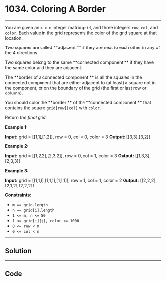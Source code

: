 # 1034. Coloring A Border

---

You are given an `m x n` integer matrix `grid`, and three integers `row`, `col`, and `color`. Each value in the grid represents the color of the grid square at that location.

Two squares are called **adjacent ** if they are next to each other in any of the 4 directions.

Two squares belong to the same **connected component ** if they have the same color and they are adjacent.

The **border of a connected component ** is all the squares in the connected component that are either adjacent to (at least) a square not in the component, or on the boundary of the grid (the first or last row or column).

You should color the **border ** of the **connected component ** that contains the square `grid[row][col]` with `color`.

Return _the final grid_.

 

**Example 1:**


**Input:** grid = [[1,1],[1,2]], row = 0, col = 0, color = 3
**Output:** [[3,3],[3,2]]


**Example 2:**


**Input:** grid = [[1,2,2],[2,3,2]], row = 0, col = 1, color = 3
**Output:** [[1,3,3],[2,3,3]]


**Example 3:**


**Input:** grid = [[1,1,1],[1,1,1],[1,1,1]], row = 1, col = 1, color = 2
**Output:** [[2,2,2],[2,1,2],[2,2,2]]


 

**Constraints:**

  * `m == grid.length`
  * `n == grid[i].length`
  * `1 <= m, n <= 50`
  * `1 <= grid[i][j], color <= 1000`
  * `0 <= row < m`
  * `0 <= col < n`

---

## Solution



---

## Code
```python


```